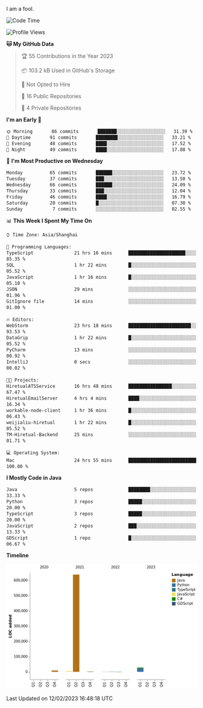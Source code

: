 I am a fool.

<!--START_SECTION:waka-->
![Code Time](http://img.shields.io/badge/Code%20Time-59%20hrs%2035%20mins-blue)

![Profile Views](http://img.shields.io/badge/Profile%20Views-165-blue)

**🐱 My GitHub Data** 

> 🏆 55 Contributions in the Year 2023
 > 
> 📦 103.2 kB Used in GitHub's Storage 
 > 
> 🚫 Not Opted to Hire
 > 
> 📜 16 Public Repositories 
 > 
> 🔑 4 Private Repositories  
 > 
**I'm an Early 🐤** 

```text
🌞 Morning       86 commits       ███████░░░░░░░░░░░░░░░░░░   31.39 % 
🌆 Daytime       91 commits       ████████░░░░░░░░░░░░░░░░░   33.21 % 
🌃 Evening       48 commits       ████░░░░░░░░░░░░░░░░░░░░░   17.52 % 
🌙 Night         49 commits       ████░░░░░░░░░░░░░░░░░░░░░   17.88 % 

```
📅 **I'm Most Productive on Wednesday** 

```text
Monday          65 commits       ██████░░░░░░░░░░░░░░░░░░░   23.72 % 
Tuesday         37 commits       ███░░░░░░░░░░░░░░░░░░░░░░   13.50 % 
Wednesday       66 commits       ██████░░░░░░░░░░░░░░░░░░░   24.09 % 
Thursday        33 commits       ███░░░░░░░░░░░░░░░░░░░░░░   12.04 % 
Friday          46 commits       ████░░░░░░░░░░░░░░░░░░░░░   16.79 % 
Saturday        20 commits       █░░░░░░░░░░░░░░░░░░░░░░░░   07.30 % 
Sunday           7 commits       ░░░░░░░░░░░░░░░░░░░░░░░░░   02.55 % 

```


📊 **This Week I Spent My Time On** 

```text
⌚︎ Time Zone: Asia/Shanghai

💬 Programming Languages: 
TypeScript               21 hrs 16 mins      █████████████████████░░░░   85.35 % 
SQL                      1 hr 22 mins        █░░░░░░░░░░░░░░░░░░░░░░░░   05.52 % 
JavaScript               1 hr 16 mins        █░░░░░░░░░░░░░░░░░░░░░░░░   05.10 % 
JSON                     29 mins             ░░░░░░░░░░░░░░░░░░░░░░░░░   01.96 % 
GitIgnore file           14 mins             ░░░░░░░░░░░░░░░░░░░░░░░░░   01.00 % 

🔥 Editors: 
WebStorm                 23 hrs 18 mins      ███████████████████████░░   93.53 % 
DataGrip                 1 hr 22 mins        █░░░░░░░░░░░░░░░░░░░░░░░░   05.52 % 
PyCharm                  13 mins             ░░░░░░░░░░░░░░░░░░░░░░░░░   00.92 % 
IntelliJ                 0 secs              ░░░░░░░░░░░░░░░░░░░░░░░░░   00.02 % 

🐱‍💻 Projects: 
HiretualATSService       16 hrs 48 mins      ████████████████░░░░░░░░░   67.47 % 
HiretualEmailServer      4 hrs 4 mins        ████░░░░░░░░░░░░░░░░░░░░░   16.34 % 
workable-node-client     1 hr 36 mins        █░░░░░░░░░░░░░░░░░░░░░░░░   06.43 % 
weijialiu-hiretual       1 hr 22 mins        █░░░░░░░░░░░░░░░░░░░░░░░░   05.52 % 
TM-Hiretual-Backend      25 mins             ░░░░░░░░░░░░░░░░░░░░░░░░░   01.71 % 

💻 Operating System: 
Mac                      24 hrs 55 mins      █████████████████████████   100.00 % 

```

**I Mostly Code in Java** 

```text
Java                     5 repos             ████████░░░░░░░░░░░░░░░░░   33.33 % 
Python                   3 repos             █████░░░░░░░░░░░░░░░░░░░░   20.00 % 
TypeScript               3 repos             █████░░░░░░░░░░░░░░░░░░░░   20.00 % 
JavaScript               2 repos             ███░░░░░░░░░░░░░░░░░░░░░░   13.33 % 
GDScript                 1 repo              █░░░░░░░░░░░░░░░░░░░░░░░░   06.67 % 

```


**Timeline**

![Chart not found](https://raw.githubusercontent.com/VeejaLiu/VeejaLiu/master/charts/bar_graph.png) 


 Last Updated on 12/02/2023 16:48:18 UTC
<!--END_SECTION:waka-->
